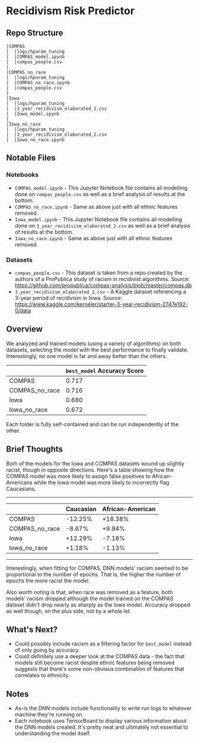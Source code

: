 # Recidivism Risk Predictor 

## Repo Structure
```
|COMPAS
|  |logs/hparam_tuning
|  |COMPAS_model.ipynb
|  |compas_people.csv
|
|COMPAS_no_race
|  |logs/hparam_tuning
|  |COMPAS_no_race.ipynb
|  |compas_people.csv
|
|Iowa
|  |logs/hparam_tuning
|  |3_year_recidivism_elaborated_2.csv
|  |Iowa_model.ipynb
|
|Iowa_no_race
|  |logs/hparam_tuning
|  |3_year_recidivism_elaborated_2.csv
|  |Iowa_no_race.ipynb
```

## Notable Files

### Notebooks
- `COMPAS_model.ipynb` - This Jupyter Notebook file contains all modelling done on `compas_people.csv` as well as a brief analysis of results at the bottom.
- `COMPAS_no_race.ipynb` - Same as above just with all ethnic features removed.
- `Iowa_model.ipynb` - This Jupyter Notebook file contains all modelling done on `3_year_recidivism_elaborated_2.csv` as well as a brief analysis of results at the bottom.
- `Iowa_no_race.ipynb` - Same as above just with all ethnic features removed.

### Datasets
- `compas_people.csv` - This dataset is taken from a repo created by the authors of a ProPublica study of racism in recidivist algorithms. Source: https://github.com/propublica/compas-analysis/blob/master/compas.db
- `3_year_recidivism_elaborated_2.csv` - A Kaggle dataset referencing a 3-year period of recidivism in Iowa. Source: https://www.kaggle.com/kerneler/starter-3-year-recidivism-2747e192-0/data

## Overview
We analyzed and trained models (using a variety of algorithms) on both datasets, selecting the model with the best performance to finally validate. Interestingly, no one model is far and away better than the others.

|  | `best_model` Accuracy Score |
|--|--|
| COMPAS | 0.717 |
| COMPAS_no_race | 0.716 |
| Iowa | 0.680 |
| Iowa_no_race | 0.672 |

Each folder is fully self-contained and can be run independently of the other.

## Brief Thoughts
Both of the models for the Iowa and COMPAS datasets wound up slightly racist, though in opposite directions. Here's a table showing how the COMPAS model was more likely to assign false positives to African-Americans while the Iowa model was more likely to incorrectly flag Caucasians.
___

|  | Caucasian | African-American |
|--|--|--|
| COMPAS | -12.25% | +18.38% |
| COMPAS_no_race | -8.67% | +9.94% |
| Iowa | +12.29% | -7.18% |
| Iowa_no_race | +1.18% | -1.13% |

___

Interestingly, when fitting for COMPAS, DNN models' racism seemed to be proportional to the number of epochs. That is, the higher the number of epochs the more racist the model.

Also worth noting is that, when race was removed as a feature, both models' racism dropped although the model trained on the COMPAS dataset didn't drop nearly as sharply as the Iowa model. Accuracy dropped as well though, on the plus side, not by a whole lot.

## What's Next?
- Could possibly include racism as a filtering factor for `best_model` instead of only going by accuracy.
- Could definitely use a deeper look at the COMPAS data - the fact that models still become racist despite ethnic features being removed suggests that there's some non-obvious combination of features that correlates to ethnicity.

## Notes
- As-is the DNN models include functionality to write run logs to whatever machine they're running on.
- Each notebook uses TensorBoard to display various information about the DNN models created. It's pretty neat and ultimately not essential to understanding the model itself.
